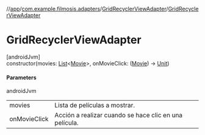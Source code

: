//[app](../../../index.md)/[com.example.filmosis.adapters](../index.md)/[GridRecyclerViewAdapter](index.md)/[GridRecyclerViewAdapter](-grid-recycler-view-adapter.md)

# GridRecyclerViewAdapter

[androidJvm]\
constructor(movies: [List](https://kotlinlang.org/api/latest/jvm/stdlib/kotlin.collections/-list/index.html)&lt;[Movie](../../com.example.filmosis.data.model.tmdb/-movie/index.md)&gt;, onMovieClick: ([Movie](../../com.example.filmosis.data.model.tmdb/-movie/index.md)) -&gt; [Unit](https://kotlinlang.org/api/latest/jvm/stdlib/kotlin/-unit/index.html))

#### Parameters

androidJvm

| | |
|---|---|
| movies | Lista de películas a mostrar. |
| onMovieClick | Acción a realizar cuando se hace clic en una película. |
